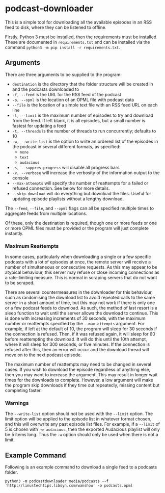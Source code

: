 # podcast-downloader

This is a simple tool for downloading all the available episodes in an RSS feed to disk, where they can be listened to offline. 

Firstly, Python 3 must be installed, then the requirements must be installed. These are documented in `requirements.txt` and can be installed via the command `python3 -m pip install -r requirements.txt`.

## Arguments

There are three arguments to be supplied to the program:

- `destination` is the directory that the folder structure will be created in and the podcasts downloaded to
- `-f, --feed` is the URL for the RSS feed of the podcast
- `-o, --opml` is the location of an OPML file with podcast data
- `--file` is the location of a simple text file with an RSS feed URL on each line
- `-l, --limit` is the maximum number of episodes to try and download from the feed. If left blank, it is all episodes, but a small number is fastest for updating a feed
- `-t, --threads` is the number of threads to run concurrently; defaults to 10
- `-w, --write-list` is the option to write an ordered list of the episodes in the podcast in several different formats, as specified:
	- `none`
	- `text`
	- `audacious`
- `-s, --suppres-progress` will disable all progress bars
- `-v, --verbose` will increase the verbosity of the information output to the console
- `--max-attempts` will specify the number of reattempts for a failed or refused connection. See below for more details.
- `--skip-download` will do everything but download the files. Useful for updating episode playlists without a lengthy download.

The `--feed`, `--file`, and `--opml` flags can all be specified multiple times to aggregate feeds from multiple locations.

Of these, only the destination is required, though one or more feeds or one or more OPML files must be provided or the program will just complete instantly.

### Maximum Reattempts

In some cases, particularly when downloading a single or a few specific podcasts with a lot of episodes at once, the remote server will receive a number of simultaneous or consecutive requests. As this may appear to be atypical behaviour, this server may refuse or close incoming connections as a rate-limiting measure. This is normal in scraping servers that do not want to be scraped. 

There are several countermeasures in the downloader for this behaviour, such as randomising the download list to avoid repeated calls to the same server in a short amount of time, but this may not work if there is only one or a few podcast feeds to download. As such, the method of last resort is a sleep function to wait until the server allows the download to continue. This is done with increasing increments of 30 seconds, with the maximum number or reattempts specified by the `--max-attempts` argument. For example, if left at the default of 10, the program will sleep for 30 seconds if the connection is refused. Then, if it was refused again, it will sleep for 60 before reattempting the download. It will do this until the 10th attempt, where it will sleep for 300 seconds, or five minutes. If the connection is refused after this, then an error will occur and the download thread will move on to the next podcast episode. 

The maximum number of reattempts may need to be changed in several cases. If you wish to download the episode regardless of anything else, then you may want to increase the argument. This may result in longer wait times for the downloads to complete. However, a low argument will make the program skip downloads if they time out repeatedly, missing content but completing faster.

### Warnings

The `--write-list` option should not be used with the `--limit` option. The limit option will be applied to the episode list in whatever format chosen, and this will overwrite any past episode list files. For example, if a `--limit` of 5 is chosen with `-w audacious`, then the exported Audacious playlist will only be 5 items long. Thus the `-w` option should only be used when there is not a limit.

## Example Command

Following is an example command to download a single feed to a podcasts folder.

`python3 -m podcastdownloader media/podcasts --f 'http://linustechtips.libsyn.com/wanshow' -o podcasts.opml`
